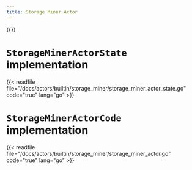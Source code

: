 ```yaml
---
title: Storage Miner Actor
---
```


{{<label storage_miner_actor>}}

# `StorageMinerActorState` implementation

{{< readfile file="/docs/actors/builtin/storage_miner/storage_miner_actor_state.go" code="true" lang="go" >}}

# `StorageMinerActorCode` implementation

{{< readfile file="/docs/actors/builtin/storage_miner/storage_miner_actor.go" code="true" lang="go" >}}
